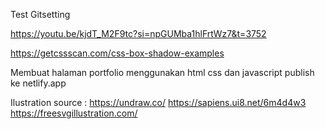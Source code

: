 Test Gitsetting

https://youtu.be/kjdT_M2F9tc?si=npGUMba1hlFrtWz7&t=3752

https://getcssscan.com/css-box-shadow-examples

Membuat halaman portfolio menggunakan html css dan javascript publish ke netlify.app

Ilustration source : 
https://undraw.co/
https://sapiens.ui8.net/6m4d4w3
https://freesvgillustration.com/